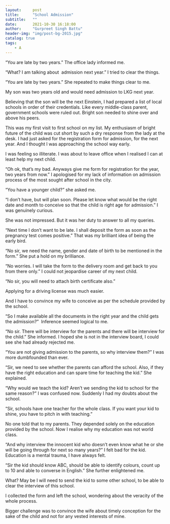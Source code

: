 ```yaml
---
layout:     post
title:      "School Admission"
subtitle:   ""
date:       2021-10-30 16:18:00
author:     "Gurpreet Singh Battu"
header-img: "img/post-bg-2015.jpg"
catalog: true
tags:
    - A
---
```


“You are late by two years.” The office lady informed me.

“What? I am talking about  admission next year.” I tried to clear the things.

“You are late by two years.” She repeated to make things clear to me.

My son was two years old and would need admission to LKG next year.

Believing that the son will be the next Einstein, I had prepared a list of local schools in order of their credentials. Like every middle-class parent, government schools were ruled out. Bright son needed to shine over and above his peers.

This was my first visit to first school on my list. My enthusiasm of bright future of the child was cut short by such a dry response from the lady at the desk. I had just asked for the registration form for admission, for the next year. And I thought I was approaching the school way early.

I was feeling so illiterate. I was about to leave office when I realised I can at least help my next child.

“Oh ok, that’s my bad. Anyways give me form for registration for the year, two years from now.” I apologised for my lack of information on admission process of the most sought after school in the city.

“You have a younger child?” she asked me.

“I don’t have, but will plan soon. Please let know what would be the right date and month to conceive so that the child is right age for admission.” I was genuinely curious.

She was not impressed. But it was her duty to answer to all my queries.

“Next time I don’t want to be late. I shall deposit the form as soon as the pregnancy test comes positive.” That was my brilliant idea of being the early bird.

“No sir, we need the name, gender and date of birth to be mentioned in the form.” She put a hold on my brilliance.

“No worries. I will take the form to the delivery room and get back to you from there only.” I could not jeopardise career of my next child.

“No sir, you will need to attach birth certificate also.”

Applying for a driving license was much easier.

And I have to convince my wife to conceive as per the schedule provided by the school.

“So I make available all the documents in the right year and the child gets the admission?”  Inference seemed logical to me.

“No sir. There will be interview for the parents and there will be interview for the child.” She informed. I hoped she is not in the interview board, I could see she had already rejected me.

“You are not giving admission to the parents, so why interview them?” I was more dumbfounded than ever.

“Sir, we need to see whether the parents can afford the school. Also, if they have the right education and can spare time for teaching the kid.” She explained.

“Why would we teach the kid? Aren’t we sending the kid to school for the same reason?” I was confused now. Suddenly I had my doubts about the school.

“Sir, schools have one teacher for the whole class. If you want your kid to shine, you have to pitch in with teaching.”

No one told that to my parents. They depended solely on the education provided by the school. Now I realise why my education was not world class.

“And why interview the innocent kid who doesn’t even know what he or she will be going through for next so many years?” I felt bad for the kid. Education is a mental trauma, I have always felt.

“Sir the kid should know ABC, should be able to identify colours, count up to 10 and able to converse in English.” She further enlightened me.

What? May be I will need to send the kid to some other school, to be able to clear the interview of this school.

I collected the form and left the school, wondering about the veracity of the whole process.

Bigger challenge was to convince the wife about timely conception for the sake of the child and not for any vested interests of mine.
